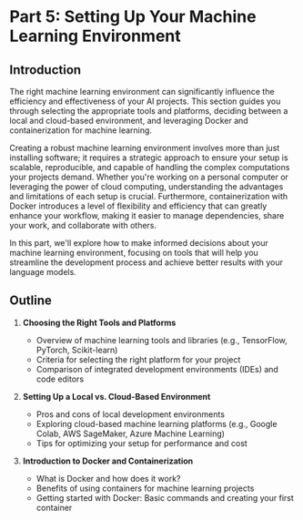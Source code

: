 # Part 5: Setting Up Your Machine Learning Environment

## Introduction

The right machine learning environment can significantly influence the efficiency and effectiveness of your AI projects. This section guides you through selecting the appropriate tools and platforms, deciding between a local and cloud-based environment, and leveraging Docker and containerization for machine learning. 

Creating a robust machine learning environment involves more than just installing software; it requires a strategic approach to ensure your setup is scalable, reproducible, and capable of handling the complex computations your projects demand. Whether you're working on a personal computer or leveraging the power of cloud computing, understanding the advantages and limitations of each setup is crucial. Furthermore, containerization with Docker introduces a level of flexibility and efficiency that can greatly enhance your workflow, making it easier to manage dependencies, share your work, and collaborate with others.

In this part, we'll explore how to make informed decisions about your machine learning environment, focusing on tools that will help you streamline the development process and achieve better results with your language models.

## Outline

1. **Choosing the Right Tools and Platforms**
   - Overview of machine learning tools and libraries (e.g., TensorFlow, PyTorch, Scikit-learn)
   - Criteria for selecting the right platform for your project
   - Comparison of integrated development environments (IDEs) and code editors

2. **Setting Up a Local vs. Cloud-Based Environment**
   - Pros and cons of local development environments
   - Exploring cloud-based machine learning platforms (e.g., Google Colab, AWS SageMaker, Azure Machine Learning)
   - Tips for optimizing your setup for performance and cost

3. **Introduction to Docker and Containerization**
   - What is Docker and how does it work?
   - Benefits of using containers for machine learning projects
   - Getting started with Docker: Basic commands and creating your first container

